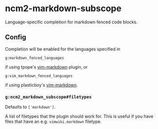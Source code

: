 # ncm2-markdown-subscope

Language-specific completion for markdown fenced code blocks.

## Config

Completion will be enabled for the languages specified in

```
g:markdown_fenced_languages
```

if using tpope's [vim-markdown](https://github.com/tpope/vim-markdown) plugin,
or

```
g:vim_markdown_fenced_languages
```

if using plasticboy's
[vim-markdown](https://github.com/plasticboy/vim-markdown).

### `g:ncm2_markdown_subscope#filetypes`

Defaults to `['markdown']`.

A list of filetypes that the plugin should work for. This is useful if you have
files that have an e.g. `vimwiki.markdown` filetype.
